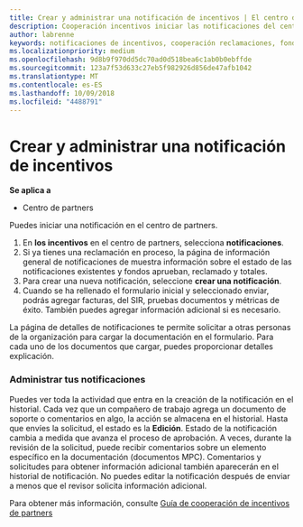 ```yaml
---
title: Crear y administrar una notificación de incentivos | El centro de partners
description: Cooperación incentivos iniciar las notificaciones del centro de partners.
author: labrenne
keywords: notificaciones de incentivos, cooperación reclamaciones, fondos de cooperación
ms.localizationpriority: medium
ms.openlocfilehash: 9d8b9f970dd5dc70ad0d518bea6c1ab0b0ebffde
ms.sourcegitcommit: 123a7f53d633c27eb5f982926d856de47afb1042
ms.translationtype: MT
ms.contentlocale: es-ES
ms.lasthandoff: 10/09/2018
ms.locfileid: "4488791"
---
```

# <a name="create-and-manage-an-incentives-claim"></a>Crear y administrar una notificación de incentivos

**Se aplica a**
- Centro de partners

Puedes iniciar una notificación en el centro de partners. 

1. En **los incentivos** en el centro de partners, selecciona **notificaciones**.
2.  Si ya tienes una reclamación en proceso, la página de información general de notificaciones de muestra información sobre el estado de las notificaciones existentes y fondos aprueban, reclamado y totales.
3.  Para crear una nueva notificación, seleccione **crear una notificación**.
4.  Cuando se ha rellenado el formulario inicial y seleccionado enviar, podrás agregar facturas, del SIR, pruebas documentos y métricas de éxito. También puedes agregar información adicional si es necesario.

La página de detalles de notificaciones te permite solicitar a otras personas de la organización para cargar la documentación en el formulario. Para cada uno de los documentos que cargar, puedes proporcionar detalles explicación. 

### <a name="manage-your-claims"></a>Administrar tus notificaciones

Puedes ver toda la actividad que entra en la creación de la notificación en el historial. Cada vez que un compañero de trabajo agrega un documento de soporte o comentarios en algo, la acción se almacena en el historial. Hasta que envíes la solicitud, el estado es la **Edición**. Estado de la notificación cambia a medida que avanza el proceso de aprobación. A veces, durante la revisión de la solicitud, puede recibir comentarios sobre un elemento específico en la documentación (documentos MPC). Comentarios y solicitudes para obtener información adicional también aparecerán en el historial de notificación. No puedes editar la notificación después de enviar a menos que el revisor solicita información adicional.

Para obtener más información, consulte [Guía de cooperación de incentivos de partners](https://assets.microsoft.com/coop-guidebook.pdf)
